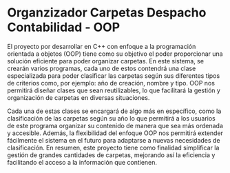 # Organzizador Carpetas Despacho Contabilidad - OOP


El proyecto por desarrollar en C++ con enfoque a la programación orientada a objetos (OOP) tiene como su objetivo el poder proporcionar una solución eficiente para poder organizar carpetas. En este sistema, se crearán varios programas, cada uno de estos contendrá una clase especializada para poder clasificar las carpetas según sus diferentes tipos de criterios como, por ejemplo: año de creación, nombre y tipo. OOP nos permitirá diseñar clases que sean reutilizables, lo que facilitará la gestión y organización de carpetas en diversas situaciones.

Cada una de estas clases se encargará de algo más en específico, como la clasificación de las carpetas según su año lo que permitirá a los usuarios de este programa organizar su contenido de manera que sea más ordenada y accesible. Además, la flexibilidad del enfoque OOP nos permitirá extender fácilmente el sistema en el futuro para adaptarse a nuevas necesidades de clasificación. En resumen, este proyecto tiene como finalidad simplificar la gestión de grandes cantidades de carpetas, mejorando así la eficiencia y facilitando el acceso a la información que contienen.
